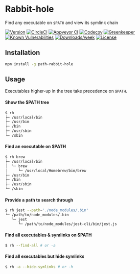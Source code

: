 # Rabbit-hole

Find any executable on `$PATH` and view its symlink chain

[![Version](https://img.shields.io/npm/v/path-rabbit-hole.svg)](https://npmjs.org/package/path-rabbit-hole)
[![CircleCI](https://circleci.com/gh/RasPhilCo/rabbit-hole/tree/master.svg?style=shield)](https://circleci.com/gh/RasPhilCo/rabbit-hole/tree/master)
[![Appveyor CI](https://ci.appveyor.com/api/projects/status/github/RasPhilCo/rabbit-hole?branch=master&svg=true)](https://ci.appveyor.com/project/RasPhilCo/rabbit-hole/branch/master)
[![Codecov](https://codecov.io/gh/RasPhilCo/rabbit-hole/branch/master/graph/badge.svg)](https://codecov.io/gh/RasPhilCo/rabbit-hole)
[![Greenkeeper](https://badges.greenkeeper.io/RasPhilCo/rabbit-hole.svg)](https://greenkeeper.io/)
[![Known Vulnerabilities](https://snyk.io/test/github/RasPhilCo/rabbit-hole/badge.svg)](https://snyk.io/test/github/RasPhilCo/rabbit-hole)
[![Downloads/week](https://img.shields.io/npm/dw/rabbit-hole.svg)](https://npmjs.org/package/rabbit-hole)
[![License](https://img.shields.io/npm/l/rabbit-hole.svg)](https://github.com/RasPhilCo/rabbit-hole/blob/master/package.json)


## Installation

```bash
npm install -g path-rabbit-hole
```

## Usage

Executables higher-up in the tree take precedence on `$PATH`.

#### Show the $PATH tree
```bash
$ rh
├─ /usr/local/bin
├─ /usr/bin
├─ /bin
├─ /usr/sbin
└─ /sbin
```

#### Find an executable on $PATH
```bash
$ rh brew
├─ /usr/local/bin
│  └─ brew
│     └─ /usr/local/Homebrew/bin/brew
├─ /usr/bin
├─ /bin
├─ /usr/sbin
└─ /sbin
```

#### Provide a path to search through
```bash
$ rh jest --path='./node_modules/.bin'
└─ /path/to/node_modules/.bin
   └─ jest
      └─ /path/to/node_modules/jest-cli/bin/jest.js
```

#### Find all executables & symlinks on $PATH
```bash
$ rh --find-all # or -a
```

#### Find all executables but hide symlinks
```bash
$ rh -a --hide-symlinks # or -h
```
